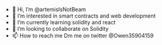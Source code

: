 - 👋 Hi, I’m @artemisIsNotBeam
- 👀 I’m interested in smart contracts and web development
- 🌱 I’m currently learning solidity and react
- 💞️ I’m looking to collaborate on Solidity
- 📫 How to reach me Dm me on twitter @Owen35904159

<!---
artemisIsNotBeam/artemisIsNotBeam is a ✨ special ✨ repository because its `README.md` (this file) appears on your GitHub profile.
You can click the Preview link to take a look at your changes.
--->
